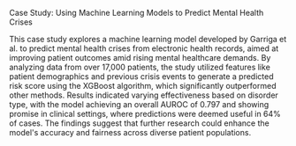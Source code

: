  Case Study: Using Machine Learning Models to Predict Mental Health Crises 

This case study explores a machine learning model developed by Garriga et al. to predict mental health crises from electronic health records, aimed at improving patient outcomes amid rising mental healthcare demands. By analyzing data from over 17,000 patients, the study utilized features like patient demographics and previous crisis events to generate a predicted risk score using the XGBoost algorithm, which significantly outperformed other methods. Results indicated varying effectiveness based on disorder type, with the model achieving an overall AUROC of 0.797 and showing promise in clinical settings, where predictions were deemed useful in 64% of cases. The findings suggest that further research could enhance the model's accuracy and fairness across diverse patient populations. 
